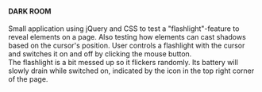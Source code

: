 #### DARK ROOM

Small application using jQuery and CSS to test a "flashlight"-feature 
to reveal elements on a page. Also testing how elements can cast shadows
based on the cursor's position.
User controls a flashlight with the cursor and switches it on and off 
by clicking the mouse button.  
The flashlight is a bit messed up so it flickers randomly. 
Its battery will slowly drain while switched on, indicated by the icon in the top right
corner of the page.